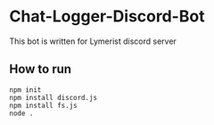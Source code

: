 # Chat-Logger-Discord-Bot
This bot is written for Lymerist discord server

## How to run
```
npm init
npm install discord.js
npm install fs.js
node .
```
